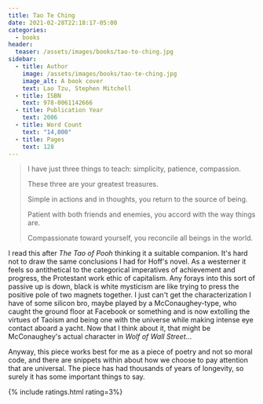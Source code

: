 ```yaml
---
title: Tao Te Ching
date: 2021-02-28T22:18:17-05:00
categories:
  - books
header:
  teaser: /assets/images/books/tao-te-ching.jpg
sidebar:
  - title: Author
    image: /assets/images/books/tao-te-ching.jpg
    image_alt: A book cover
    text: Lao Tzu, Stephen Mitchell
  - title: ISBN
    text: 978-0061142666
  - title: Publication Year
    text: 2006
  - title: Word Count
    text: "14,000"
  - title: Pages
    text: 128
---
```

> I have just three things to teach: simplicity, patience, compassion.
>
> These three are your greatest treasures.
>
> Simple in actions and in thoughts, you return to the source of being.
>
> Patient with both friends and enemies, you accord with the way things are.
>
> Compassionate toward yourself, you reconcile all beings in the world.

I read this after *The Tao of Pooh* thinking it a suitable companion. It's hard not to draw the same conclusions I had for Hoff's novel. As a westerner it feels so antithetical to the categorical imperatives of achievement and progress, the Protestant work ethic of capitalism. Any forays into this sort of passive up is down, black is white mysticism are like trying to press the positive pole of two magnets together. I just can't get the characterization I have of some silicon bro, maybe played by a McConaughey-type, who caught the ground floor at Facebook or something and is now extolling the virtues of Taoism and being one with the universe while making intense eye contact aboard a yacht. Now that I think about it, that might be McConaughey's actual character in *Wolf of Wall Street*...

Anyway, this piece works best for me as a piece of poetry and not so moral code, and there are snippets within about how we choose to pay attention that are universal. The piece has had thousands of years of longevity, so surely it has some important things to say.

{% include ratings.html rating=3%}